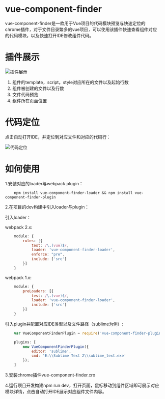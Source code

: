 # vue-component-finder
vue-component-finder是一款用于Vue项目的代码模块预览与快速定位的chrome插件，对于文件目录繁多的vue项目，可以使用该插件快速查看组件对应的代码模块，以及快速打开IDE修改组件代码。

# 插件展示
![插件展示][1]


1. 组件的template，script，style对应所在的文件以及起始行数
2. 组件被创建的文件以及行数
3. 文件代码预览
4. 组件所在页面位置

# 代码定位
点击自动打开IDE，并定位到对应文件和对应的代码行：

![代码定位][2]

# 如何使用

1.安装对应的loader与webpack plugin：
```
    npm install vue-component-finder-loader && npm install vue-component-finder-plugin
```
2.在项目的dev构建中引入loader与plugin：

引入loader：

webpack 2.x:
``` js
    module: {
        rules: [{
            test: /\.(vue)$/,
            loader: 'vue-component-finder-loader',
            enforce: "pre",
            include: ['src']
        }]
    }
```
webpack 1.x:
``` js
    module: {
        preLoaders: [{
            test: /\.(vue)$/,
            loader: 'vue-component-finder-loader',
            include: ['src']
        }]
    }
```
引入plugin并配置对应IDE类型以及文件路径（sublime为例）:
``` js
    var VueComponentFinderPlugin = require('vue-component-finder-plugin');

    plugins: [
        new VueComponentFinderPlugin({
            editor: 'sublime',
            cmd: 'E:\\Sublime Text 2\\sublime_text.exe'
        });
    ]
```

3.安装chrome插件vue-component-finder.crx

4.运行项目开发构建npm run dev，打开页面，鼠标移动到组件区域即可展示对应模块详情，点击自动打开IDE展示对应组件文件内容。


  [1]: http://p.qpic.cn/pic_wework/3832524150/beb84ab606969bfaf48d8997b870cfa549817938e8657f98/0
  [2]: http://p.qpic.cn/pic_wework/3832524150/b3b547bb07efdf6682e4d13f9bdd5c939537ac9915842d7d/0
